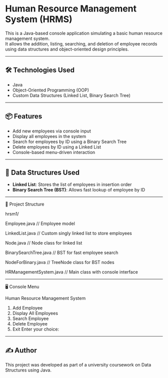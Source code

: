 # Human Resource Management System (HRMS)

This is a Java-based console application simulating a basic human resource management system.  
It allows the addition, listing, searching, and deletion of employee records using data structures and object-oriented design principles.

---

## 🛠️ Technologies Used

- Java  
- Object-Oriented Programming (OOP)  
- Custom Data Structures (Linked List, Binary Search Tree)

---

## 📦 Features

- Add new employees via console input  
- Display all employees in the system  
- Search for employees by ID using a Binary Search Tree  
- Delete employees by ID using a Linked List  
- Console-based menu-driven interaction  

---

## 🧩 Data Structures Used

- **Linked List**: Stores the list of employees in insertion order  
- **Binary Search Tree (BST)**: Allows fast lookup of employee by ID  

---


📁 Project Structure


hrsm1/

Employee.java            // Employee model

LinkedList.java          // Custom singly linked list to store employees

Node.java                // Node class for linked list

BinarySearchTree.java    // BST for fast employee search

NodeForBinary.java       // TreeNode class for BST nodes

HRManagementSystem.java  // Main class with console interface

---

🖥️ Console Menu

Human Resource Management System
1. Add Employee
2. Display All Employees
3. Search Employee
4. Delete Employee
5. Exit
Enter your choice:

---

## ✍️ Author

This project was developed as part of a university coursework on Data Structures using Java.

